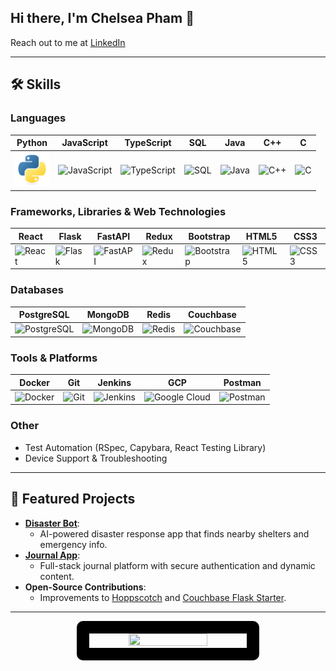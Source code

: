 ## Hi there, I'm Chelsea Pham 👋

Reach out to me at [LinkedIn](https://www.linkedin.com/in/xuan-hien-pham/)

---

## 🛠️ Skills

### **Languages**
| Python | JavaScript | TypeScript | SQL | Java | C++ | C |
|--------|------------|------------|-----|------|-----|---|
| <img src="https://github.com/devicons/devicon/blob/master/icons/python/python-original.svg" title="Python" alt="Python" width="55" height="55"/> | <img src="https://cdn.jsdelivr.net/gh/devicons/devicon/icons/javascript/javascript-original.svg" title="JavaScript" alt="JavaScript" width="55" height="55"/> | <img src="https://cdn.jsdelivr.net/gh/devicons/devicon/icons/typescript/typescript-original.svg" title="TypeScript" alt="TypeScript" width="55" height="55"/> | <img src="https://cdn.jsdelivr.net/gh/devicons/devicon/icons/mysql/mysql-original.svg" title="SQL" alt="SQL" width="55" height="55"/> | <img src="https://cdn.jsdelivr.net/gh/devicons/devicon/icons/java/java-original.svg" title="Java" alt="Java" width="55" height="55"/> | <img src="https://cdn.jsdelivr.net/gh/devicons/devicon/icons/cplusplus/cplusplus-original.svg" title="C++" alt="C++" width="55" height="55"/> | <img src="https://cdn.jsdelivr.net/gh/devicons/devicon/icons/c/c-original.svg" title="C" alt="C" width="55" height="55"/> |



### **Frameworks, Libraries & Web Technologies**
| React | Flask | FastAPI | Redux | Bootstrap | HTML5 | CSS3 |
|-------|-------|---------|-------|-----------|-------|------|
| <img src="https://cdn.jsdelivr.net/gh/devicons/devicon/icons/react/react-original.svg" title="React" alt="React" width="55" height="55"/> | <img src="https://cdn.jsdelivr.net/gh/devicons/devicon/icons/flask/flask-original.svg" title="Flask" alt="Flask" width="55" height="55"/> | <img src="https://cdn.jsdelivr.net/gh/devicons/devicon/icons/fastapi/fastapi-original.svg" title="FastAPI" alt="FastAPI" width="55" height="55"/> | <img src="https://cdn.jsdelivr.net/gh/devicons/devicon/icons/redux/redux-original.svg" title="Redux" alt="Redux" width="55" height="55"/> | <img src="https://cdn.jsdelivr.net/gh/devicons/devicon/icons/bootstrap/bootstrap-original.svg" title="Bootstrap" alt="Bootstrap" width="55" height="55"/> | <img src="https://cdn.jsdelivr.net/gh/devicons/devicon/icons/html5/html5-original.svg" title="HTML5" alt="HTML5" width="55" height="55"/> | <img src="https://cdn.jsdelivr.net/gh/devicons/devicon/icons/css3/css3-original.svg" title="CSS3" alt="CSS3" width="55" height="55"/> |



### **Databases**
| PostgreSQL | MongoDB | Redis | Couchbase |
|------------|---------|-------|-----------|
| <img src="https://cdn.jsdelivr.net/gh/devicons/devicon/icons/postgresql/postgresql-original.svg" title="PostgreSQL" alt="PostgreSQL" width="55" height="55"/> | <img src="https://cdn.jsdelivr.net/gh/devicons/devicon/icons/mongodb/mongodb-original.svg" title="MongoDB" alt="MongoDB" width="55" height="55"/> | <img src="https://cdn.jsdelivr.net/gh/devicons/devicon/icons/redis/redis-original.svg" title="Redis" alt="Redis" width="55" height="55"/> | <img src="https://cdn.jsdelivr.net/gh/devicons/devicon/icons/couchbase/couchbase-original.svg" title="Couchbase" alt="Couchbase" width="55" height="55"/> |



### **Tools & Platforms**
| Docker | Git | Jenkins | GCP | Postman |
|--------|----------------|---------|--------------|---------|
| <img src="https://cdn.jsdelivr.net/gh/devicons/devicon/icons/docker/docker-original.svg" title="Docker" alt="Docker" width="55" height="55"/> | <img src="https://cdn.jsdelivr.net/gh/devicons/devicon/icons/git/git-original.svg" title="Git"  alt="Git" width="55" height="55"/> | <img src="https://cdn.jsdelivr.net/gh/devicons/devicon/icons/jenkins/jenkins-original.svg" title="Jenkins" alt="Jenkins" width="55" height="55"/> | <img src="https://cdn.jsdelivr.net/gh/devicons/devicon/icons/googlecloud/googlecloud-original.svg" title="Google Cloud" alt="Google Cloud" width="55" height="55"/> | <img src="https://www.vectorlogo.zone/logos/getpostman/getpostman-icon.svg" title="Postman" alt="Postman" width="55" height="55"/> |



### **Other**
- Test Automation (RSpec, Capybara, React Testing Library)  
- Device Support & Troubleshooting


---

## 📌 Featured Projects

- [**Disaster Bot**](https://github.com/HienXuanPham/disaster-bot):
     - AI-powered disaster response app that finds nearby shelters and emergency info.  
- [**Journal App**](https://github.com/HienXuanPham/journal-back-end):
     - Full-stack journal platform with secure authentication and dynamic content.  
- **Open-Source Contributions**:
     - Improvements to [Hoppscotch](https://github.com/hoppscotch/hoppscotch/pull/4611) and [Couchbase Flask Starter](https://github.com/couchbase-starter-kit/couchbase-flask-starter/pull/3).

---

<div align="center">
    <img src="https://media3.giphy.com/media/v1.Y2lkPTc5MGI3NjExd296dDV5MGh2OWh0NmNic2ZtaXBzY2lwMzMxdzhoenJnb3JjbG52ciZlcD12MV9pbnRlcm5hbF9naWZfYnlfaWQmY3Q9Zw/UlexC9HXTiNz2/giphy.gif" 
         width="50%" 
         height="50%" 
         style="border: 20px solid #000000; border-radius: 10px;" />
</div>


